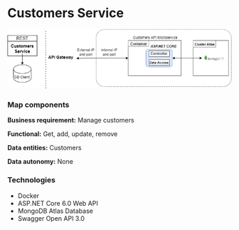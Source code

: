 # Customers Service

![schema](img/customers.png)

### Map components

**Business requirement:**  Manage customers

**Functional:**  Get, add, update, remove

**Data entities:** Customers

**Data autonomy:** None

### Technologies

* Docker
* ASP.NET Core 6.0 Web API
* MongoDB Atlas Database
* Swagger Open API 3.0
